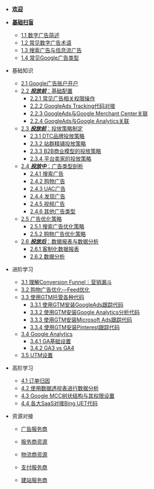 - <big>**[`欢迎`](/README.md)**</big>
  
- <big>**[`基础扫盲`](/BasicKnowledge/ContentDescription.md)**</big>
  
  - [1.1 数字广告简述](/BasicKnowledge/DigitalAdvertisingIntroduction.md)
  - [1.2 常见数字广告术语](/BasicKnowledge/AdvertisingTerms.md)
  - [1.3 搜索广告与信息流广告](/BasicKnowledge/SearchAds&NewsFeedAds.md)
  - [1.4 常见Google广告类型](/BasicKnowledge/GoogleAdsType.md)
  
- 基础知识
  - [2.1 Google广告账户开户]()
  - [2.2 ***投放前***：基础配置]()
    - [2.2.1 常见广告相关权限操作](/BasicKnowledge2/CommonAuthorizationOperations.md)
    - [2.2.2 GoogleAds Tracking代码对接]()
    - [2.2.3 GoogleAds与Google Merchant Center关联]()
    - [2.2.4 GoogleAds与Google Analytics关联]()
  - [2.3 ***投放前***：投放策略制定]()
    - [2.3.1 DTC品牌投放策略]()
    - [2.3.2 站群精铺投放策略]()
    - [2.3.3 B2B商业模型的投放策略]()
    - [2.3.4 平台卖家的投放策略]()
  - [2.4 ***投放中***：广告类型剖析]()
    - [2.4.1 搜索广告]()
    - [2.4.2 购物广告]()
    - [2.4.3 UAC广告]()
    - [2.4.4 发现广告]()
    - [2.4.5 视频广告]()
    - [2.4.6 其他广告类型]()
  - [2.5 广告优化策略]()
    - [2.5.1 搜索广告优化策略]()
    - [2.5.2 购物广告优化策略](/BasicKnowledge2/GoogleShoppingAdsOptimization.md)
  - [2.6 ***投放后***：数据报表与数据分析]()
    - [2.6.1 客制化数据报表]()
    - [2.6.2 数据分析]()
  
- 进阶学习

  - [3.1 理解Conversion Funnel｜营销漏斗]()
  - [3.2 购物广告优化—Feed优化]()
  - [3.3 使用GTM托管各种代码]()
    - [3.3.1 使用GTM安装GoogleAds跟踪代码]()
    - [3.3.2 使用GTM安装Google Analytics分析代码]()
    - [3.3.3 使用GTM安装Microsoft Ads跟踪代码]()
    - [3.3.4 使用GTM安装Pinterest跟踪代码]()
  - [3.4 Google Analytics]()
    - [3.4.1 GA基础设置]()
    - [3.4.2 GA3 vs GA4]()
  - [3.5 UTM设置](/Intermediate/UTMSettingsforMultiChannels.md)

- 高阶学习

  - [4.1 订单归因]()
  - [4.2 使用数据透视表进行数据分析]()
  - [4.3 Google MCC树状结构与其权限设置]()
  - [4.4 各大SaaS对接Bing UET代码](/Advenced/BingUETInstallation.md)

- 资源对接

  - [广告服务商]()

  - [服务商资源]()

  - [物流商资源]()

  - [支付服务商]()

  - [建站服务商]()

    
